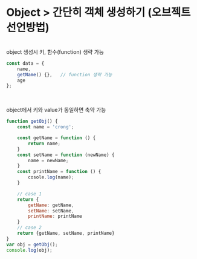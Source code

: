 # Object > 간단히 객체 생성하기 (오브젝트 선언방법)
<br>
object 생성시 키, 함수(function) 생략 가능

```javascript
const data = {
    name,
    getName() {},	// function 생략 가능
    age
};
```

<br>

object에서 키와 value가 동일하면 축약 가능
```javascript
function getObj() {
    const name = 'crong';

    const getName = function () {
        return name;
    }
    const setName = function (newName) {
        name = newName;
    }
    const printName = function () {
        cosole.log(name);
    }

    // case 1
    return {
        getName: getName,
        setName: setName,
        printName: printName
    }
    // case 2
    return {getName, setName, printName}
}
var obj = getObj();
console.log(obj);
```
